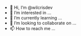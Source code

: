 - 👋 Hi, I’m @wilcrisdev
- 👀 I’m interested in ...
- 🌱 I’m currently learning ...
- 💞️ I’m looking to collaborate on ...
- 📫 How to reach me ...

<!---
wilcrisdev/wilcrisdev is a ✨ special ✨ repository because its `README.md` (this file) appears on your GitHub profile.
You can click the Preview link to take a look at your changes.
--->
